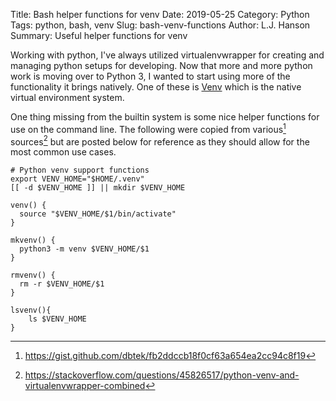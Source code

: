 Title: Bash helper functions for venv
Date: 2019-05-25
Category: Python
Tags: python, bash, venv
Slug: bash-venv-functions
Author: L.J. Hanson
Summary: Useful helper functions for venv	

Working with python, I've always utilized virtualenvwrapper for creating and managing python setups for developing.  Now that more and more python work is moving over to Python 3, I wanted to start using more of the functionality it brings natively.  One of these is [Venv](https://docs.python.org/3/tutorial/venv.html) which is the native virtual environment system. 


One thing missing from the builtin system is some nice helper functions for use on the command line.  The following were copied from various[^1] sources[^2] but are posted below for reference as they should allow for the most common use cases.

~~~~
# Python venv support functions
export VENV_HOME="$HOME/.venv"
[[ -d $VENV_HOME ]] || mkdir $VENV_HOME

venv() {
  source "$VENV_HOME/$1/bin/activate"
}

mkvenv() {
  python3 -m venv $VENV_HOME/$1
}

rmvenv() {
  rm -r $VENV_HOME/$1
}

lsvenv(){
    ls $VENV_HOME
}
~~~~

[^1]: https://gist.github.com/dbtek/fb2ddccb18f0cf63a654ea2cc94c8f19
[^2]: https://stackoverflow.com/questions/45826517/python-venv-and-virtualenvwrapper-combined
